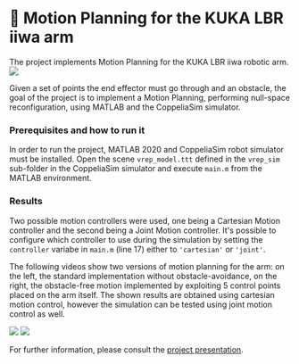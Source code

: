 # 🤖 Motion Planning for the KUKA LBR iiwa arm
The project implements Motion Planning for the KUKA LBR iiwa robotic arm.
![](https://github.com/ariannagavioli/Motion-Planning-for-KUKA-LBR/blob/main/resources/KUKA_presentation.gif)

Given a set of points the end effector must go through and an obstacle, the goal of the project is to implement a Motion Planning, performing null-space reconfiguration, using MATLAB and the CoppeliaSim simulator.
### Prerequisites and how to run it
In order to run the project, MATLAB 2020 and CoppeliaSim robot simulator must be installed.
Open the scene `vrep_model.ttt` defined in the `vrep_sim` sub-folder in the CoppeliaSim simulator and execute `main.m` from the MATLAB environment.
### Results 
Two possible motion controllers were used, one being a Cartesian Motion controller and the second being a Joint Motion controller. It's possible to configure which controller to use during the simulation by setting the `controller` variabe in `main.m` (line 17) either to `'cartesian'` or `'joint'`.

The following videos show two versions of motion planning for the arm: on the left, the standard implementation without obstacle-avoidance, on the right, the obstacle-free motion implemented by exploiting 5 control points placed on the arm itself. The shown results are obtained using cartesian motion control, however the simulation can be tested using joint motion control as well.

![](https://github.com/ariannagavioli/Motion-Planning-for-KUKA-LBR/blob/main/resources/cartesian_std_side.gif)
![](https://github.com/ariannagavioli/Motion-Planning-for-KUKA-LBR/blob/main/resources/cartesian_augmented_side.gif)

For further information, please consult the [project presentation](https://docs.google.com/presentation/d/1LdzxDmdqFgt6EMwRkEascuR0Q9dO_xD2QAOD-iXdemc/edit?usp=sharing).
